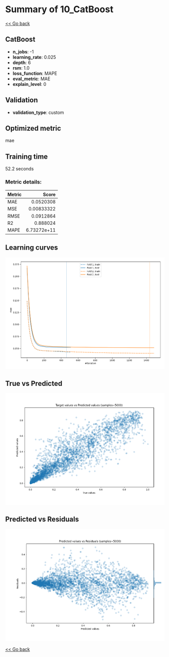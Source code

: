 # Summary of 10_CatBoost

[<< Go back](../README.md)


## CatBoost
- **n_jobs**: -1
- **learning_rate**: 0.025
- **depth**: 6
- **rsm**: 1.0
- **loss_function**: MAPE
- **eval_metric**: MAE
- **explain_level**: 0

## Validation
 - **validation_type**: custom

## Optimized metric
mae

## Training time

52.2 seconds

### Metric details:
| Metric   |       Score |
|:---------|------------:|
| MAE      | 0.0520308   |
| MSE      | 0.00833322  |
| RMSE     | 0.0912864   |
| R2       | 0.888024    |
| MAPE     | 6.73272e+11 |



## Learning curves
![Learning curves](learning_curves.png)
## True vs Predicted

![True vs Predicted](true_vs_predicted.png)


## Predicted vs Residuals

![Predicted vs Residuals](predicted_vs_residuals.png)



[<< Go back](../README.md)
